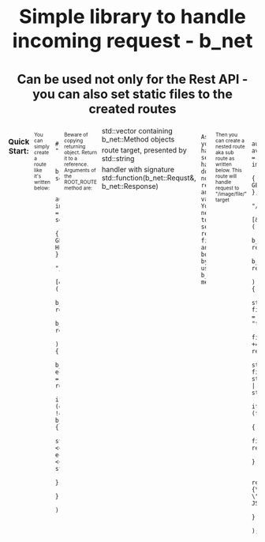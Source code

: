 <h1 align="center" style="font-size: 40px">
    Simple library to handle incoming request - b_net
<h1>

<h2 align="center" style="font-size: 25px; font-family: ">
    Can be used not only for the Rest API - you can also set static files to the created routes
</h2>

<div style="display: flex; gap: 10px; flex-diration: column">
<h3 align="center" style="font-size: 15px">Quick Start:</h3>
<p style="font-size: 10px">
    You can simply create a route like it's written below:
</p>

        #include "simple_server/server.hpp"

        b_net::Server server;

        auto& image_route = server.ROOT_ROUTE(
            { GET, HEAD },
            "/image",
            [&](
                b_net::Request& req,
                b_net::Response& res
            ) {
                b_net::error_code ec = res.file_body("image.jpg");
                if (ec.get_status() != b_net::status::OK) {
                    std::cerr << ec.message() << std::endl;
                }
            }
        );

<p style="font-size: 10px">
    Beware of copying returning object. Return it to a reference.
    Arguments of the ROOT_ROUTE method are:
    <div style="display: flex; flex-direction: column; gap: 5px">
        <span>std::vector containing b_net::Method objects</span>
        <span>route target, presented by std::string</span>
        <span>handler with signature std::function<void>(b_net::Requst&, b_net::Response)</span>
    </div>

    As you have seen handler does not returning any value. You need to set
    response fields and body by using b_net::Response methods.
</p>
<p style="font-size: 10px">
    Then you can create a nested route aka sub route as written below.
    This route will handle request to "/image/file/" target
</p>

        auto& avatar_image = image_route.SUB_ROUTE(
            { GET },
            "/file",
            [&](
                b_net::Request& req,
                b_net::Response& res
            ) {
                std::string file_name = "file";
                file_name += req.mime_type();
                std::ofstream file(file_name, std::ios::binary | std::ios::out);
                if (file.is_open())
                {
                    file.write(req.body(), req.body_size());
                }

                res.body("{\"status\": \"ok\"}", JSON);
            }
        );
</div>